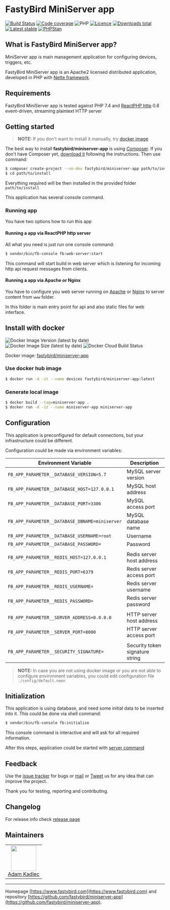 # FastyBird MiniServer app

[![Build Status](https://badgen.net/github/checks/FastyBird/application-events/master?cache=300&style=flast-square)](https://github.com/FastyBird/miniserver-app/actions)
[![Code coverage](https://badgen.net/coveralls/c/github/FastyBird/miniserver-app?cache=300&style=flast-square)](https://coveralls.io/r/FastyBird/miniserver-app)
![PHP](https://badgen.net/packagist/php/FastyBird/miniserver-app?cache=300&style=flast-square)
[![Licence](https://badgen.net/packagist/license/FastyBird/miniserver-app?cache=300&style=flast-square)](https://packagist.org/packages/FastyBird/miniserver-app)
[![Downloads total](https://badgen.net/packagist/dt/FastyBird/miniserver-app?cache=300&style=flast-square)](https://packagist.org/packages/FastyBird/miniserver-app)
[![Latest stable](https://badgen.net/packagist/v/FastyBird/miniserver-app/latest?cache=300&style=flast-square)](https://packagist.org/packages/FastyBird/miniserver-app)
[![PHPStan](https://img.shields.io/badge/PHPStan-enabled-brightgreen.svg?style=flat-square)](https://github.com/phpstan/phpstan)

## What is FastyBird MiniServer app?

MiniServer app is main management application for configuring devices, triggers, etc.

FastyBird MiniServer app is an Apache2 licensed distributed application, developed in PHP with [Nette framework](https://nette.org).

## Requirements

FastyBird MiniServer app is tested against PHP 7.4 and [ReactPHP http](https://github.com/reactphp/http) 0.8 event-driven, streaming plaintext HTTP server

## Getting started

> **NOTE:** If you don't want to install it manually, try [docker image](#install-with-docker)

The best way to install **fastybird/miniserver-app** is using [Composer](https://getcomposer.org/). If you don't have Composer yet, [download it](https://getcomposer.org/download/) following the instructions.
Then use command:

```sh
$ composer create-project --no-dev fastybird/miniserver-app path/to/install
$ cd path/to/install
```

Everything required will be then installed in the provided folder `path/to/install`

This application has several console command.

### Running app

You have two options how to run this app

#### Running a app via ReactPHP http server

All what you need is just run one console command:

```sh
$ vendor/bin/fb-console fb:web-server:start
```

This command will start build in web server which is listening for incoming http api request messages from clients. 

#### Running a app via Apache or Nginx

You have to configure you web server running on [Apache](http://www.apache.org) or [Nginx](https://www.nginx.com) to server content from `www` folder.

In this folder is main entry point for api and also static files for web interface.

## Install with docker

![Docker Image Version (latest by date)](https://img.shields.io/docker/v/fastybird/miniserver-app?style=flat-square)
![Docker Image Size (latest by date)](https://img.shields.io/docker/image-size/fastybird/miniserver-app?style=flat-square)
![Docker Cloud Build Status](https://img.shields.io/docker/cloud/build/fastybird/miniserver-app?style=flat-square)

Docker image: [fastybird/miniserver-app](https://hub.docker.com/r/fastybird/miniserver-app/)

### Use docker hub image

```bash
$ docker run -d -it --name devices fastybird/miniserver-app:latest
```

### Generate local image

```bash
$ docker build --tag=miniserver-app .
$ docker run -d -it --name miniserver-app miniserver-app
```

## Configuration

This application is preconfigured for default connections, but your infrastructure could be different.

Configuration could be made via environment variables:

| Environment Variable | Description |
| ---------------------- | ---------------------------- |
| `FB_APP_PARAMETER__DATABASE_VERSION=5.7` | MySQL server version |
| `FB_APP_PARAMETER__DATABASE_HOST=127.0.0.1` | MySQL host address |
| `FB_APP_PARAMETER__DATABASE_PORT=3306` | MySQL access port |
| `FB_APP_PARAMETER__DATABASE_DBNAME=miniserver` | MySQL database name |
| `FB_APP_PARAMETER__DATABASE_USERNAME=root` | Username |
| `FB_APP_PARAMETER__DATABASE_PASSWORD=` | Password |
| | |
| `FB_APP_PARAMETER__REDIS_HOST=127.0.0.1` | Redis server host address |
| `FB_APP_PARAMETER__REDIS_PORT=6379` | Redis server access port |
| `FB_APP_PARAMETER__REDIS_USERNAME=` | Redis server username |
| `FB_APP_PARAMETER__REDIS_PASSWORD=` | Redis server password |
| | |
| `FB_APP_PARAMETER__SERVER_ADDRESS=0.0.0.0` | HTTP server host address |
| `FB_APP_PARAMETER__SERVER_PORT=8000` | HTTP server access port |
| | |
| `FB_APP_PARAMETER__SECURITY_SIGNATURE=` | Security token signature string |

> **NOTE:** In case you are not using docker image or you are not able to configure environment variables, you could edit configuration file `./config/default.neon`

## Initialization

This application is using database, and need some initial data to be inserted into it. This could be done via shell command:

```sh
$ vendor/bin/fb-console fb:initialize
```

This console command is interactive and will ask for all required information.

After this steps, application could be started with [server command](#http-server)

## Feedback

Use the [issue tracker](https://github.com/FastyBird/miniserver-app/issues) for bugs or [mail](mailto:code@fastybird.com) or [Tweet](https://twitter.com/fastybird) us for any idea that can improve the project.

Thank you for testing, reporting and contributing.

## Changelog

For release info check [release page](https://github.com/FastyBird/miniserver-app/releases)

## Maintainers

<table>
	<tbody>
		<tr>
			<td align="center">
				<a href="https://github.com/akadlec">
					<img width="80" height="80" src="https://avatars3.githubusercontent.com/u/1866672?s=460&amp;v=4">
				</a>
				<br>
				<a href="https://github.com/akadlec">Adam Kadlec</a>
			</td>
		</tr>
	</tbody>
</table>

***
Homepage [https://www.fastybird.com](https://www.fastybird.com) and repository [https://github.com/fastybird/miniserver-app](https://github.com/fastybird/miniserver-app).
